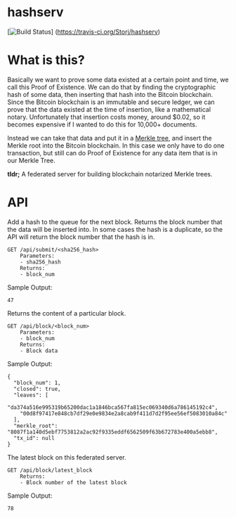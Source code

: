 # hashserv

[![Build Status](https://travis-ci.org/Storj/hashserv.svg?branch=master)]
(https://travis-ci.org/Storj/hashserv)

# What is this?

Basically we want to prove some data existed at a certain point and time, we call this
Proof of Existence. We can do that by finding the cryptographic hash of some data, then
inserting that hash into the Bitcoin blockchain. Since the Bitcoin blockchain is an immutable
and secure ledger, we can prove that the data existed at the time of insertion, like a
mathematical notary. Unfortunately that insertion costs money, around $0.02, so it
becomes expensive if I wanted to do this for 10,000+ documents. 

Instead we can take that data and put it in a 
[Merkle tree](https://en.wikipedia.org/wiki/Merkle_tree), and insert the Merkle root into
the Bitcoin blockchain. In this case we only have to do one transaction, but still can do
Proof of Existence for any data item that is in our Merkle Tree.

**tldr;** A federated server for building blockchain notarized Merkle trees. 

# API
Add a hash to the queue for the next block. Returns the block number that the data will
be inserted into. In some cases the hash is a duplicate, so the API will return the block
number that the hash is in.
    
    GET /api/submit/<sha256_hash>
        Parameters:
        - sha256_hash
        Returns:
        - block_num
Sample Output:

    47

Returns the content of a particular block.
    
    GET /api/block/<block_num>
		Parameters:
		- block_num
		Returns:
		- Block data
		
Sample Output:

    {
      "block_num": 1,
      "closed": true,
      "leaves": [
        "da374a516e995319b65200dac1a1846bca567fa815ec069340d6a786145192c4",
        "00d8f97417e848cb7df29e0e9834e2a8cab9f411d7d2f95ee56ef5083010a84c"
      ],
      "merkle_root": "8087f1a140d5ebf7753812a2ac92f9335eddf6562509f63b672783e400a5ebb8",
      "tx_id": null
    }
    
The latest block on this federated server.
    
    GET /api/block/latest_block
        Returns:
        - Block number of the latest block
        
Sample Output:

    78

